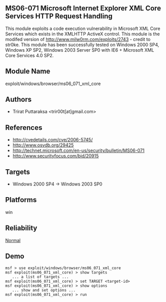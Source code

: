 ## MS06-071 Microsoft Internet Explorer XML Core Services HTTP Request Handling

This module exploits a code execution vulnerability in 
Microsoft XML Core Services which exists in the XMLHTTP 
ActiveX control. This module is the modifed version of 
http://www.milw0rm.com/exploits/2743 - credit to str0ke. 
This module has been successfully tested on Windows 2000 
SP4, Windows XP SP2, Windows 2003 Server SP0 with IE6 + 
Microsoft XML Core Services 4.0 SP2.


## Module Name
exploit/windows/browser/ms06_071_xml_core

## Authors
* Trirat Puttaraksa <trir00t[at]gmail.com>


## References
* http://cvedetails.com/cve/2006-5745/
* http://www.osvdb.org/29425
* http://technet.microsoft.com/en-us/security/bulletin/MS06-071
* http://www.securityfocus.com/bid/20915



## Targets
* Windows 2000 SP4 -> Windows 2003 SP0


## Platforms
win

## Reliability
[Normal](https://github.com/rapid7/metasploit-framework/wiki/Exploit-Ranking)

## Demo

```
msf > use exploit/windows/browser/ms06_071_xml_core
msf exploit(ms06_071_xml_core) > show targets
   ... a list of targets ...
msf exploit(ms06_071_xml_core) > set TARGET <target-id>
msf exploit(ms06_071_xml_core) > show options
   ... show and set options ...
msf exploit(ms06_071_xml_core) > run
```
    
    